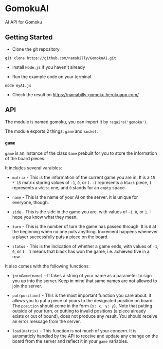 # GomokuAI

AI API for Gomoku

## Getting Started

- Clone the git repository
```
git clone https://github.com/namabilly/GomokuAI.git
```

- Install `Node.js` if you haven't already

- Run the example code on your terminal
```
node myAI.js
```

- Check the result on https://namabilly-gomoku.herokuapp.com/

## API

The module is named gomoku, you can import it by `require('gomoku')`.

The module exports 2 things: `game` and `socket`.

### `game`

`game` is an instance of the class `Game` prebuilt for you to store the information of the board pieces. 

It includes several varaibles:

- `matrix` - This is the information of the current game you are in. It is a `15 * 15` matrix storing values of `-1`, `0`, or `1`. `-1` represents a `black` piece, `1` represents a `white` one, and `0` stands for an `empty` space.

- `name` - This is the name of your AI on the server. It is unique for everyone, though.

- `side` - This is the side in the game you are, with values of `-1`, `0`, or `1`. I hope you know what they mean.

- `turn` - This is the number of turn the game has passed through. It is `0` at the beginning when no one puts anything. Increment happens whenever a player successfully puts a piece on the board.

- `status` - This is the indication of whether a game ends, with values of `-1`, `0`, or `1`. `-1` means that black has won the game, i.e. achieved five in a row.  

It also comes with the following functions:

- `joinGame(name)` - It takes a string of your name as a parameter to sign you up into the server. Keep in mind that same names are not allowed to join the server.

- `put(position)` - This is the most important function you care about. It allows you to put a piece of yours to the designated position on board. The `position` should come in the form `{x: x, y: y}`. Note that putting outside of your turn, or putting to invalid positions (a piece already exists or out of bound), does not produce any result. You should receive an error message from the server.

- `load(matrix)` - This function is not much of your concern. It is automaticly handled by the API to receive and update any change on the board from the server and reflect it in your `game` variables.


